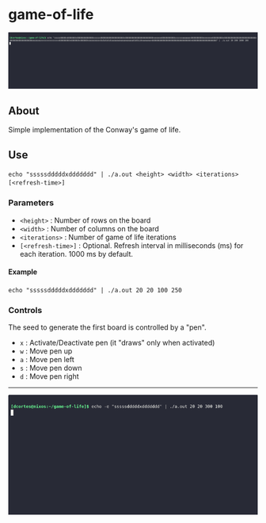 # game-of-life

![Recording](doc/recording_2.gif)
<!-- ![Recording](doc/recording.gif) -->

## About
Simple implementation of the Conway's game of life.

## Use
`echo "sssssdddddxddddddd" | ./a.out <height> <width> <iterations> [<refresh-time>]`

### Parameters
- `<height>` : Number of rows on the board
- `<width>` : Number of columns on the board
- `<iterations>` : Number of game of life iterations
- `[<refresh-time>]` : Optional. Refresh interval in milliseconds (ms) for each iteration. 1000 ms by default.

#### Example
`echo "sssssdddddxddddddd" | ./a.out 20 20 100 250`

### Controls
The seed to generate the first board is controlled by a "pen".

- `x` : Activate/Deactivate pen (it "draws" only when activated)
- `w` : Move pen up
- `a` : Move pen left
- `s` : Move pen down
- `d` : Move pen right
---
<img src="doc/recording.gif" alt="alt text" style="width: 2000px;"/>
